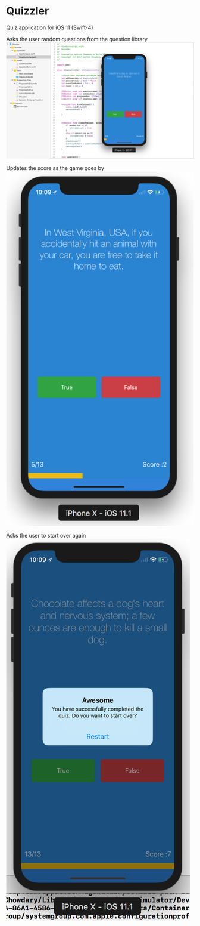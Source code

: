 # Quizzler
Quiz application for iOS 11 (Swift-4)

Asks the user random questions from the question library
![alt text](https://github.com/Karthik-Chowdary/Quizzler/blob/master/Screenshots/Screen%20Shot%202018-02-20%20at%2010.08.04%20PM.png)

Updates the score as the game goes by
![alt text](https://github.com/Karthik-Chowdary/Quizzler/blob/master/Screenshots/Screen%20Shot%202018-02-20%20at%2010.09.11%20PM.png)


Asks the user to start over again
![alt text](https://github.com/Karthik-Chowdary/Quizzler/blob/master/Screenshots/Screen%20Shot%202018-02-20%20at%2010.09.37%20PM.png)


